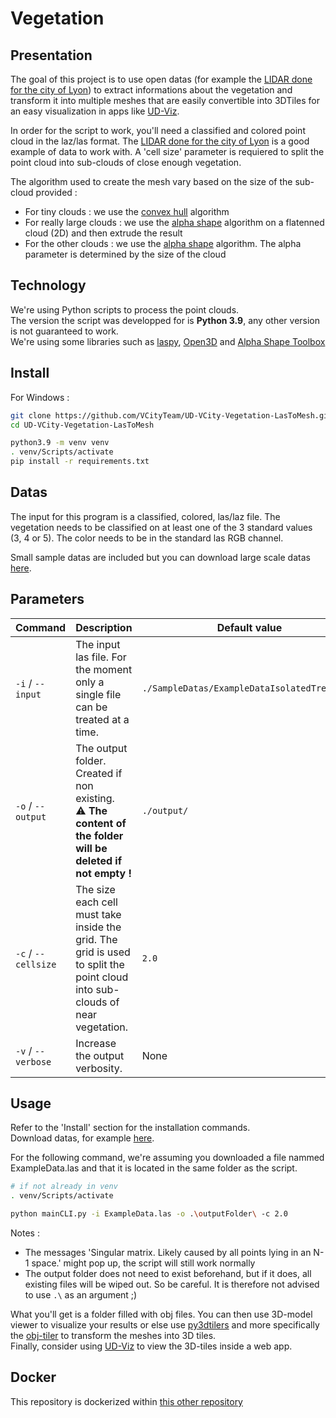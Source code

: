 ﻿# Vegetation

## Presentation

The goal of this project is to use open datas (for example the [LIDAR done for the city of Lyon](https://data.grandlyon.com/portail/fr/jeux-de-donnees/nuage-points-lidar-2018-metropole-lyon-format-laz/info)) to extract informations about the vegetation and transform it into multiple meshes that are easily convertible into 3DTiles for an easy visualization in apps like [UD-Viz](https://github.com/VCityTeam/UD-Viz).  
  
In order for the script to work, you'll need a classified and colored point cloud in the laz/las format. The [LIDAR done for the city of Lyon](https://data.grandlyon.com/portail/fr/jeux-de-donnees/nuage-points-lidar-2018-metropole-lyon-format-laz/info) is a good example of data to work with.
A 'cell size' parameter is requiered to split the point cloud into sub-clouds of close enough vegetation. 

The algorithm used to create the mesh vary based on the size of the sub-cloud provided :
* For tiny clouds : we use the [convex hull](https://en.wikipedia.org/wiki/Convex_hull) algorithm
* For really large clouds : we use the [alpha shape](https://en.wikipedia.org/wiki/Alpha_shape) algorithm on a flatenned cloud (2D) and then extrude the result
* For the other clouds : we use the [alpha shape](https://en.wikipedia.org/wiki/Alpha_shape) algorithm. The alpha parameter is determined by the size of the cloud
  
## Technology

We're using Python scripts to process the point clouds.  
The version the script was developped for is **Python 3.9**, any other version is not guaranteed to work.   
We're using some libraries such as [laspy](https://laspy.readthedocs.io/en/latest/), [Open3D](http://www.open3d.org/docs/release/index.html) and [Alpha Shape Toolbox](https://alphashape.readthedocs.io/en/latest/readme.html)

## Install

For Windows :
```bash
git clone https://github.com/VCityTeam/UD-VCity-Vegetation-LasToMesh.git
cd UD-VCity-Vegetation-LasToMesh

python3.9 -m venv venv
. venv/Scripts/activate
pip install -r requirements.txt 
```

## Datas

The input for this program is a classified, colored, las/laz file. The vegetation needs to be classified on at least one of the 3 standard values (3, 4 or 5). The color needs to be in the standard las RGB channel.  
  
Small sample datas are included but you can download large scale datas [here](https://data.grandlyon.com/portail/fr/jeux-de-donnees/nuage-points-lidar-2018-metropole-lyon-format-laz/info).

## Parameters

| Command               | Description                                                                                                                 | Default value                                | Example                           |
| --------------------- | --------------------------------------------------------------------------------------------------------------------------- | -------------------------------------------- | --------------------------------- |
|  `-i` / `--input`     | The input las file. For the moment only a single file can be treated at a time.                                             | `./SampleDatas/ExampleDataIsolatedTrees.las` | `-i ./ExampleData.las`            |
|  `-o` / `--output`    | The output folder. Created if non existing. <br> :warning: **The content of the folder will be deleted if not empty !**     | `./output/`                                  | `-o ./outputFolder/`              |
|  `-c` / `--cellsize`  | The size each cell must take inside the grid. The grid is used to split the point cloud into sub-clouds of near vegetation. | `2.0`                                        | `-c 1.5`                          |
|  `-v` / `--verbose`   | Increase the output verbosity.                                                                                              | None                                         | `-v` <br>(no additional argument) |



## Usage

Refer to the 'Install' section for the installation commands.  
Download datas, for example [here](https://data.grandlyon.com/portail/fr/jeux-de-donnees/nuage-points-lidar-2018-metropole-lyon-format-laz/info).    
  
For the following command, we're assuming you downloaded a file nammed ExampleData.las and that it is located in the same folder as the script.

```bash
# if not already in venv
. venv/Scripts/activate

python mainCLI.py -i ExampleData.las -o .\outputFolder\ -c 2.0
```

Notes :
* The messages 'Singular matrix. Likely caused by all points lying in an N-1 space.' might pop up, the script will still work normally
* The output folder does not need to exist beforehand, but if it does, all existing files will be wiped out. So be careful. It is therefore not advised to use `.\` as an argument ;)  

What you'll get is a folder filled with obj files. You can then use 3D-model viewer to visualize your results or else use [py3dtilers](https://github.com/VCityTeam/py3dtilers) and more specifically the
[obj-tiler](https://github.com/VCityTeam/py3dtilers/tree/master/py3dtilers/ObjTiler#obj-tiler) to transform the meshes into 3D tiles.  
Finally, consider using [UD-Viz](https://github.com/VCityTeam/UD-Viz) to view the 3D-tiles inside a web app.

## Docker

This repository is dockerized within [this other repository](https://github.com/VCityTeam/UD-VCity-Vegetation-LasToMesh-docker) 
